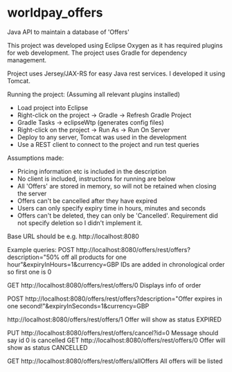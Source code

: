 # worldpay_offers
Java API to maintain a database of 'Offers'

This project was developed using Eclipse Oxygen as it has required plugins for web development. The project uses Gradle for dependency management.

Project uses Jersey/JAX-RS for easy Java rest services. I developed it using Tomcat.

Running the project:
(Assuming all relevant plugins installed)
  - Load project into Eclipse
  - Right-click on the project -> Gradle -> Refresh Gradle Project
  - Gradle Tasks -> eclipseWtp (generates config files)
  - Right-click on the project -> Run As -> Run On Server
  - Deploy to any server, Tomcat was used in the development
  - Use a REST client to connect to the project and run test queries

Assumptions made:
 - Pricing information etc is included in the description
 - No client is included, instructions for running are below
 - All 'Offers' are stored in memory, so will not be retained when closing the server
 - Offers can't be cancelled after they have expired
 - Users can only specify expiry time in hours, minutes and seconds
 - Offers can't be deleted, they can only be 'Cancelled'. Requirement did not specify deletion so I didn't implement it.

Base URL should be e.g.
http://localhost:8080

Example queries:
POST
http://localhost:8080/offers/rest/offers?description="50% off all products for one hour"&expiryInHours=1&currency=GBP
IDs are added in chronological order so first one is 0

GET
http://localhost:8080/offers/rest/offers/0
Displays info of order

POST
http://localhost:8080/offers/rest/offers?description="Offer expires in one second!"&expiryInSeconds=1&currency=GBP

http://localhost:8080/offers/rest/offers/1
Offer will show as status EXPIRED

PUT
http://localhost:8080/offers/rest/offers/cancel?id=0
Message should say id 0 is cancelled
GET
http://localhost:8080/offers/rest/offers/0
Offer will show as status CANCELLED

GET
http://localhost:8080/offers/rest/offers/allOffers
All offers will be listed
